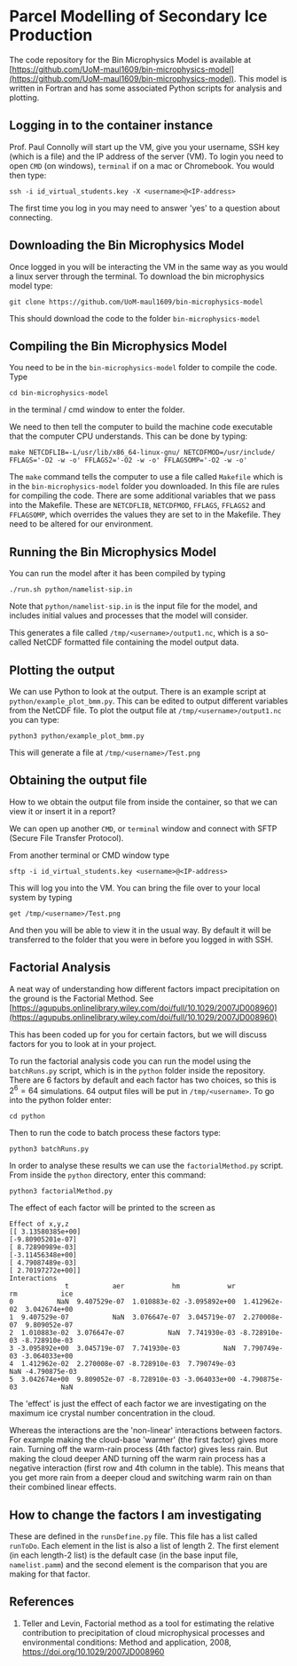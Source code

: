 # Parcel Modelling of Secondary Ice Production

The code repository for the Bin Microphysics Model is available at [https://github.com/UoM-maul1609/bin-microphysics-model](https://github.com/UoM-maul1609/bin-microphysics-model). This model is written in Fortran and has some associated Python scripts for analysis and plotting.

## Logging in to the container instance
Prof. Paul Connolly will start up the VM, give you your username, SSH key (which is a file) and the IP address of the server (VM). To login you need to open `CMD` (on windows), `terminal` if on a mac or Chromebook. You would then type:
   
    ssh -i id_virtual_students.key -X <username>@<IP-address>  

The first time you log in you may need to answer 'yes' to a question about connecting. 


## Downloading the Bin Microphysics Model

Once logged in you will be interacting the VM in the same way as you would a linux server through the terminal. To download the bin microphysics model type:
	
	git clone https://github.com/UoM-maul1609/bin-microphysics-model
	
This should download the code to the folder `bin-microphysics-model`

## Compiling the Bin Microphysics Model

You need to be in the `bin-microphysics-model` folder to compile the code. Type

	cd bin-microphysics-model
	
in the terminal / cmd window to enter the folder.

We need to then tell the computer to build the machine code executable that the computer CPU understands. This can be done by typing:

	make NETCDFLIB=-L/usr/lib/x86_64-linux-gnu/ NETCDFMOD=/usr/include/ FFLAGS='-O2 -w -o' FFLAGS2='-O2 -w -o' FFLAGSOMP='-O2 -w -o'

The `make` command tells the computer to use a file called `Makefile` which is in the `bin-microphysics-model` folder you downloaded. In this file are rules for compiling the code. There are some additional variables that we pass into the Makefile. These are `NETCDFLIB`, `NETCDFMOD`, `FFLAGS`, `FFLAGS2` and `FFLAGSOMP`, which overrides the values they are set to in the Makefile. They need to be altered for our environment. 

## Running the Bin Microphysics Model

You can run the model after it has been compiled by typing

	./run.sh python/namelist-sip.in

Note that `python/namelist-sip.in` is the input file for the model, and includes initial values and processes that the model will consider. 

This generates a file called `/tmp/<username>/output1.nc`, which is a so-called NetCDF formatted file containing the model output data. 

## Plotting the output

We can use Python to look at the output. There is an example script at `python/example_plot_bmm.py`. This can be edited to output different variables from the NetCDF file. To plot the output file at `/tmp/<username>/output1.nc` you can type:

	python3 python/example_plot_bmm.py
	
This will generate a file at `/tmp/<username>/Test.png`

## Obtaining the output file
How to we obtain the output file from inside the container, so that we can view it or insert it in a report?

We can open up another `CMD`, or `terminal` window  and connect with SFTP (Secure File Transfer Protocol). 

From another terminal or CMD window type

	sftp -i id_virtual_students.key <username>@<IP-address>
	
This will log you into the VM. You can bring the file over to your local system by typing

	get /tmp/<username>/Test.png
	
And then you will be able to view it in the usual way. By default it will be transferred to the folder that you were in before you logged in with SSH. 

## Factorial Analysis

A neat way of understanding how different factors impact precipitation on the ground is the Factorial Method. See [https://agupubs.onlinelibrary.wiley.com/doi/full/10.1029/2007JD008960](https://agupubs.onlinelibrary.wiley.com/doi/full/10.1029/2007JD008960)

This has been coded up for you for certain factors, but we will discuss factors for you to look at in your project. 

To run the factorial analysis code you can run the model using the `batchRuns.py` script, which is in the `python` folder inside the repository. There are 6 factors by default and each factor has two choices, so this is $`2^6 =64`$ simulations. 64 output files will be put in `/tmp/<username>`. To go into the python folder enter:
	
	cd python

Then to run the code to batch process these factors type:

	python3 batchRuns.py

In order to analyse these results we can use the `factorialMethod.py` script. From inside the `python` directory, enter this command:

	python3 factorialMethod.py
	
The effect of each factor will be printed to the screen as

	Effect of x,y,z
	[[ 3.13580385e+00]
 	[-9.80905201e-07]
 	[ 8.72890989e-03]
 	[-3.11456348e+00]
 	[ 4.79087489e-03]
 	[ 2.70197272e+00]]
	Interactions
	              t           aer            hm            wr            rm           ice
	0           NaN  9.407529e-07  1.010883e-02 -3.095892e+00  1.412962e-02  3.042674e+00
	1  9.407529e-07           NaN  3.076647e-07  3.045719e-07  2.270008e-07  9.809052e-07
	2  1.010883e-02  3.076647e-07           NaN  7.741930e-03 -8.728910e-03 -8.728910e-03
	3 -3.095892e+00  3.045719e-07  7.741930e-03           NaN  7.790749e-03 -3.064033e+00
	4  1.412962e-02  2.270008e-07 -8.728910e-03  7.790749e-03           NaN -4.790875e-03
	5  3.042674e+00  9.809052e-07 -8.728910e-03 -3.064033e+00 -4.790875e-03           NaN 	
The 'effect' is just the effect of each factor we are investigating on the maximum ice crystal number concentration in the cloud.

Whereas the interactions are the 'non-linear' interactions between factors. For example making the cloud-base 'warmer' (the first factor) gives more rain. Turning off the warm-rain process (4th factor) gives less rain. But making the cloud deeper AND turning off the warm rain process has a negative interaction (first row and 4th column in the table). This means that you get more rain from a deeper cloud and switching warm rain on than their combined linear effects. 

## How to change the factors I am investigating

These are defined in the `runsDefine.py` file. This file has a list called `runToDo`. Each element in the list is also a list of length 2. The first element (in each length-2 list) is the default case (in the base input file, `namelist.pamm`) and the second element is the comparison that you are making for that factor. 

## References

1. Teller and Levin, Factorial method as a tool for estimating the relative contribution to precipitation of cloud microphysical processes and environmental conditions: Method and application, 2008, https://doi.org/10.1029/2007JD008960